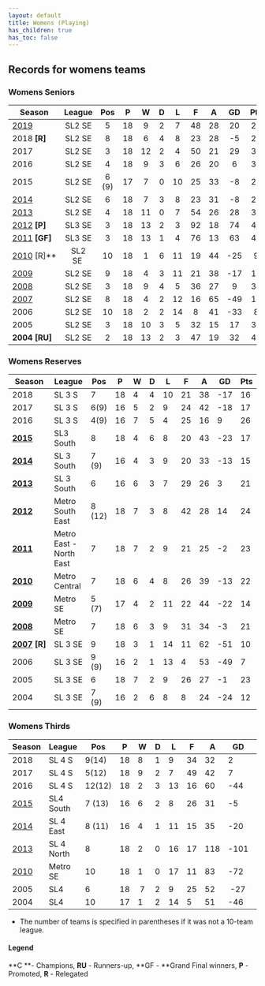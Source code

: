 ```yaml
---
layout: default
title: Womens (Playing)
has_children: true
has_toc: false
---
```


## Records for womens teams

### Womens Seniors

| Season                                   | League | Pos   | P  | W  | D  | L  | F  | A  | GD   | Pts |
| ---------------------------------------- |:------:|:----:|:---:|:---:|:---:|:---:|:---:|:---:|:---:|:---:|
| [2019](2019/1sts/2019-womens-1sts.md)    | SL2 SE | 5     | 18 |	9 |	2 |	7 |	48 |	28 |	20	| 29 |
| 2018 **[R]**                             | SL2 SE | 8     | 18 |	6 |	4 |	8 |	23 |	28 |	-5	| 22 |
| 2017                                     | SL2 SE | 3     | 18 |	12 |	2 |	4 |	50 |	21 |	29	| 38 |
| 2016                                     | SL2 SE | 4     | 18 | 9 | 3 | 6 | 26 | 20 | 6 | 30 |
| 2015                                     | SL2 SE | 6 (9) | 17 | 7 | 0 | 10 | 25 | 33 | -8 | 21 |
| [2014](http://www.monashunisoccer.org/en/31-Club/History/537-2014-womens-results.html) | SL2 SE | 6 | 18 | 7 | 3 | 8 | 23 | 31 | -8 | 24 |
| [2013](http://www.monashunisoccer.org/the-club/history/results-history---women/31-Club/History/509-2013-women-s-results.html) | SL2 SE | 4 | 18 | 11 | 0 | 7 | 54 | 26 | 28 | 33 |
| [2012](http://www.monashunisoccer.org/the-club/history/results-history---women/31-Club/History/468-2012-women-s-results.html) **[P]** | SL3 SE | 3 | 18 | 13 | 2 | 3 | 92 | 18 | 74 | 41 |
| [2011](http://www.monashunisoccer.org/the-club/history/results-history---women.html?id=410) **[GF]** | SL3 SE | 3 | 18 | 13 | 1 | 4 | 76 | 13 | 63 | 40 |
| [2010](http://www.monashunisoccer.org/the-club/history/results-history---women.html?id=390) [R]** | SL2 SE  | 10 | 18 | 1 | 6 | 11 | 19 | 44 | -25 | 9 |
| [2009](http://www.monashunisoccer.org/the-club/history/results-history---men.html?id=291&lang=en) | SL2 SE | 9 | 18 | 4 | 3 | 11 | 21 | 38 | -17 | 15 |
| [2008](http://www.monashunisoccer.org/the-club/history/results-history---women.html?id=123) | SL2 SE | 3 | 18 | 9 | 4 | 5 | 36 | 27 | 9 | 31 |
| [2007](2007/2007-womens-seniors.md) | SL2 SE | 8 | 18 | 4 | 2 | 12 | 16 | 65 | -49 | 14 |
| 2006 | SL2 SE | 10 | 18 | 2 | 2 | 14 | 8 | 41 | -33 | 8 |
| 2005 | SL2 SE | 3 | 18 | 10 | 3 | 5 | 32 | 15 | 17 | 33 |
| **2004 [RU]** | SL2 SE | 2 | 18 | 13 | 2 | 3 | 47 | 19 | 32 | 41 |

### Womens Reserves

| Season   | League | Pos   | P  | W  | D  | L  | F  | A  | GD   | Pts |
| -------- | ------ | ----- | --- | --- | --- | --- | --- | --- | ---- | --- |
| 2018     | SL 3 S | 7     | 18 | 4  | 4  | 10 | 21 | 38 | -17  | 16  |
| 2017     | SL 3 S | 6(9)  | 16 | 5  | 2  | 9  | 24 | 42 | -18  | 17  |
| 2016     | SL 3 S | 4(9)  | 16 | 7  | 5  | 4  | 25 | 16 | 9    | 26  |
| **[2015](http://www.monashunisoccer.org/en/the-club/history/results-history---women/2015.html?start=1)** | SL3 South | 8 | 18 | 4 | 6 | 8 | 20 | 43 | -23 | 17 |
| **[2014](http://www.monashunisoccer.org/en/31-Club/History/537-2014-womens-results.html)** | SL 3 South | 7 (9) | 16 | 4 | 3 | 9 | 20 | 33 | -13 | 15 |
| [**2013**](http://www.monashunisoccer.org/the-club/history/results-history---women/31-Club/History/509-2013-women-s-results.html?start=1) | SL 3 South | 6 | 16 | 6 | 3 | 7 | 29 | 26 | 3 | 21 |
| [**2012**](http://www.monashunisoccer.org/the-club/history/results-history---women.html?id=464&start=1) | Metro South East | 8 (12) | 18 | 7 | 3 | 8 | 42 | 28 | 14 | 24 |
| [**2011**](http://www.monashunisoccer.org/the-club/history/results-history---women.html?id=410&lang=en&limit=1&start=1) | Metro East - North East | 7 | 18 | 7 | 2 | 9 | 21 | 25 | -2 | 23 |
| [**2010**](http://www.monashunisoccer.org/the-club/history/results-history---women.html?id=390&lang=en&limit=1&start=1) | Metro Central | 7 | 18 | 6 | 4 | 8 | 26 | 39 | -13 | 22 |
| [**2009**](http://www.monashunisoccer.org/the-club/history/results-history---men.html?id=291&lang=en&limit=1&start=1) | Metro SE | 5 (7) | 17 | 4 | 2 | 11 | 22 | 44 | -22 | 14 |
| [**2008**](http://www.monashunisoccer.org/the-club/history/results-history---women.html?id=123&lang=en&limit=1&start=1) | Metro SE | 7 | 18 | 6 | 3 | 9 | 31 | 34 | -3 | 21 |
| **[2007](2007/2007-womens-reserves.md) [R]** | SL 3 SE | 9 | 18 | 3 | 1 | 14 | 11 | 62 | -51 | 10 |
| 2006 | SL 3 SE | 9 (9) | 16 | 2 | 1 | 13 | 4 | 53 | -49 | 7 |
| 2005 | SL 3 SE | 6 | 18 | 7 | 2 | 9 | 26 | 27 | -1 | 23 |
| 2004 | SL 3 SE | 7 (9) | 16 | 2 | 6 | 8 | 8 | 24 | -24 | 12 |

### Womens Thirds

| Season   | League | Pos   | P  | W  | D  | L  | F  | A  | GD   | Pts |
| -------- | ------ | ----- | --- | --- | --- | --- | --- | --- | ---- | --- |
| 2018     | SL 4 S | 9(14) | 18 | 8  | 1  | 9  | 34 | 32 | 2    | 25  |
| 2017     | SL 4 S | 5(12) | 18 | 9  | 2  | 7  | 49 | 42 | 7    | 29  |
| 2016     | SL 4 S | 12(12)| 18 | 2  | 3  | 13 | 16 | 60 | -44  | 9   |
| [2015](http://www.monashunisoccer.org/en/the-club/history/results-history---women/2015.html?start=2) | SL4 South | 7 (13) | 16 | 6 | 2 | 8 | 26 | 31 | -5 | 20 |
| [2014](http://www.monashunisoccer.org/en/31-Club/History/537-2014-womens-results.html) | SL 4 East | 8 (11) | 16 | 4 | 1 | 11 | 15 | 35 | -20 | 13 |
| [2013](http://www.monashunisoccer.org/en/the-club/history/results-history---women/31-Club/History/509-2013-women-s-results.html?start=2) | SL 4 North | 8 | 18 | 2 | 0 | 16 | 17 | 118 | -101 | 6 |
| [2010](http://www.monashunisoccer.org/the-club/history/results-history---women.html?id=390&lang=en&limit=1&start=2) | Metro SE | 10 | 18 | 1 | 0 | 17 | 11 | 83 | -72 | 3 |
| 2005  | SL4 | 6 | 18 |  7  | 2 | 9 | 25 | 52 |  -27 | 23 |
| 2004  | SL4 | 10 | 17 | 1 | 2 | 14 | 5 | 51 | -46 | 5 |

* The number of teams is specified in parentheses if it was not a 10-team league.

#### Legend

**C **- Champions, **RU** - Runners-up, **GF - **Grand Final winners, **P** - Promoted, **R** - Relegated
